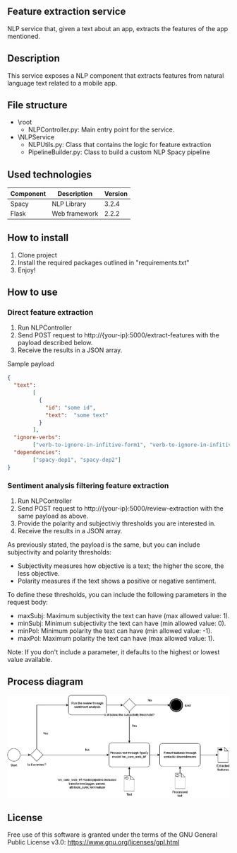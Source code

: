 ## Feature extraction service

NLP service that, given a text about an app, extracts the features of the app mentioned.

## Description

This service exposes a NLP component that extracts features from natural language text related to a mobile app.


## File structure

- \root
  - NLPController.py: Main entry point for the service.
- \NLPService
  - NLPUtils.py: Class that contains the logic for feature extraction
  - PipelineBuilder.py: Class to build a custom NLP Spacy pipeline

## Used technologies

| Component | Description   | Version |
|-----------|---------------|---------|
| Spacy     | NLP Library   | 3.2.4   |
| Flask     | Web framework | 2.2.2   |


## How to install

1. Clone project
2. Install the required packages outlined in "requirements.txt"
3. Enjoy!

## How to use

### Direct feature extraction
1. Run NLPController
2. Send POST request to http://{your-ip}:5000/extract-features with the payload described below.
3. Receive the results in a JSON array.

Sample payload

```json
{
  "text":
        [
          {
            "id": "some id",
            "text":  "some text"
          }
        ],
  "ignore-verbs":
        ["verb-to-ignore-in-infitive-form1", "verb-to-ignore-in-infitive-form1"],
  "dependencies":
        ["spacy-dep1", "spacy-dep2"]
}
```
### Sentiment analysis filtering feature extraction

1. Run NLPController
2. Send POST request to http://{your-ip}:5000/review-extraction with the same payload as above.
3. Provide the polarity and subjectiviy thresholds you are interested in.
4. Receive the results in a JSON array.

As previously stated, the payload is the same, but you can include subjectivity and polarity thresholds:
- Subjectivity measures how objective is a text; the higher the score, the less objective.
- Polarity measures if the text shows a positive or negative sentiment.

To define these thresholds, you can include the following parameters in the request body:
- maxSubj: Maximum subjectivity the text can have (max allowed value: 1).
- minSubj: Minimum subjectivity the text can have (min allowed value: 0).
- minPol: Minimum polarity the text can have (min allowed value: -1).
- maxPol: Maximum polarity the text can have (max allowed value: 1).

Note: If you don't include a parameter, it defaults to the highest or lowest value available.

## Process diagram

![NLP Pipeline process diagram](https://github.com/gessi-chatbots/NLP_pipeline/blob/master/nlp_service_diagram.png?raw=true)

## License

Free use of this software is granted under the terms of the GNU General Public License v3.0: https://www.gnu.org/licenses/gpl.html
